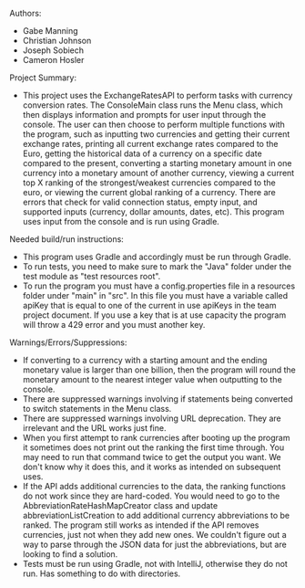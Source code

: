 Authors:
- Gabe Manning
- Christian Johnson
- Joseph Sobiech
- Cameron Hosler

Project Summary:
- This project uses the ExchangeRatesAPI to perform tasks with currency conversion rates. The ConsoleMain class runs the 
Menu class, which then displays information and prompts for user input through the console. The user can then choose to 
perform multiple functions with the program, such as inputting two currencies and getting their current exchange rates, 
printing all current exchange rates compared to the Euro, getting the historical data of a currency on a specific date 
compared to the present, converting a starting monetary amount in one currency into a monetary amount of another currency, 
viewing a current top X ranking of the strongest/weakest currencies compared to the euro, or viewing the current global
ranking of a currency. There are errors that check for valid connection status, empty input, and supported inputs 
(currency, dollar amounts, dates, etc). This program uses input from the console and is run using Gradle.

Needed build/run instructions:
- This program uses Gradle and accordingly must be run through Gradle.
- To run tests, you need to make sure to mark the "Java" folder under the test module as "test resources root".
- To run the program you must have a config.properties file in a resources folder under "main" in "src". In this 
file you must have a variable called apiKey that is equal to one of the current in use apiKeys in the team project 
document. If you use a key that is at use capacity the program will throw a 429 error and you must another key.

Warnings/Errors/Suppressions:
- If converting to a currency with a starting amount and the ending monetary value is larger than one billion, then the
program will round the monetary amount to the nearest integer value when outputting to the console.
- There are suppressed warnings involving if statements being converted to switch statements in the Menu class.
- There are suppressed warnings involving URL deprecation. They are irrelevant and the URL works just fine.
- When you first attempt to rank currencies after booting up the program it sometimes does not print out the ranking 
the first time through. You may need to run that command twice to get the output you want. We don't know why it does 
this, and it works as intended on subsequent uses.
- If the API adds additional currencies to the data, the ranking functions do not work since they are hard-coded. You
would need to go to the AbbreviationRateHashMapCreator class and update abbreviationListCreation to add additional 
currency abbreviations to be ranked. The program still works as intended if the API removes currencies, just not 
when they add new ones. We couldn't figure out a way to parse through the JSON data for just the abbreviations, but are 
looking to find a solution.
- Tests must be run using Gradle, not with IntelliJ, otherwise they do not run. Has something to do with directories.